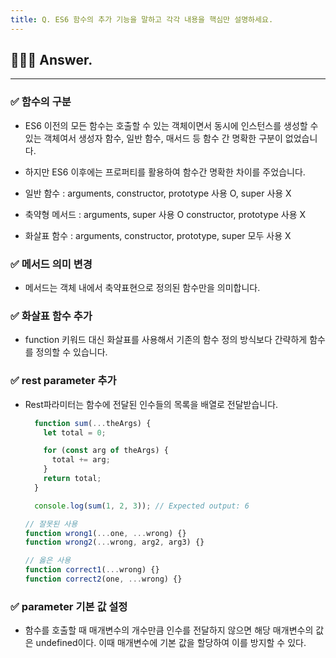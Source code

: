 ```yaml
---
title: Q. ES6 함수의 추가 기능을 말하고 각각 내용을 핵심만 설명하세요.
---
```


## 🧑🏻‍💻 Answer.
---

### ✅ 함수의 구분
- ES6 이전의 모든 함수는 호출할 수 있는 객체이면서 동시에 인스턴스를 생성할 수 있는 객체여서 생성자 함수, 일반 함수, 매서드 등 함수 간 명확한 구분이 없었습니다.

- 하지만 ES6 이후에는 프로퍼티를 활용하여 함수간 명확한 차이를 주었습니다.

- 일반 함수 : arguments, constructor, prototype 사용 O, super 사용 X
- 축약형 메서드 : arguments, super 사용 O constructor, prototype 사용 X
- 화살표 함수 : arguments, constructor, prototype, super 모두 사용 X

### ✅ 메서드 의미 변경
- 메서드는 객체 내에서 축약표현으로 정의된 함수만을 의미합니다.

### ✅ 화살표 함수 추가
- function 키워드 대신 화살표를 사용해서 기존의 함수 정의 방식보다 간략하게 함수를 정의할 수 있습니다.

### ✅ rest parameter 추가
- Rest파라미터는 함수에 전달된 인수들의 목록을 배열로 전달받습니다.  

  ```jsx
    function sum(...theArgs) {
      let total = 0;

      for (const arg of theArgs) {
        total += arg;
      }
      return total;
    }

    console.log(sum(1, 2, 3)); // Expected output: 6
  ```

  ```jsx
  // 잘못된 사용
  function wrong1(...one, ...wrong) {}
  function wrong2(...wrong, arg2, arg3) {}

  // 옳은 사용
  function correct1(...wrong) {}
  function correct2(one, ...wrong) {}
  ```

### ✅ parameter 기본 값 설정
- 함수를 호출할 때 매개변수의 개수만큼 인수를 전달하지 않으면 해당 매개변수의 값은 undefined이다. 이때 매개변수에 기본 값을 할당하여 이를 방지할 수 있다.
